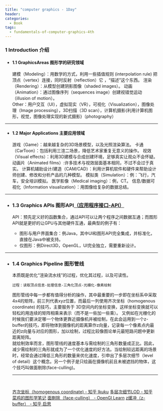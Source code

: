 ```yaml
---
title: "computer graphics - 1Day"
header:
categories:
  - Book
tags:
  - fundamentals-of-computer-graphics-4th
---
```


### 1 Introduction  介绍

* #### 1.1 GraphicsAreas  图形学的研究领域
  建模（Modeling）：用数学的方式，利用一些插值规则 (interpolation rule) 把顶点（vertex）连接，同时反射（reflection）它 ，“描述”这个东西。
  渲染（Rendering）：从模型创建阴影图像（shaded images）。
  动画（Animation）：通过图像序列（sequences image）创建视错觉运动（illusion of motion）。
\
  Other：用户交互（UI），虚拟现实（VR），可视化（Visualization），图像处理（Image processing），3D扫描（3D scan），计算机摄影{利用计算机图形，视觉，图像处理实现的新式摄影}（photography）
-- --
* #### 1.2 Major Applications 主要应用领域
  游戏（Game）：越来越复杂的3D场景模型，以及光照渲染算法。
  卡通（CarToon）：包括利用三渲二场景，降低艺术家重复无意义的操作。
  视效（Visual effects）：利用3D建模与合成创建环境，足够真实让观众不会怀疑。
  动画片（Animated films）:许多技术与视效层面基本相同，不过不会过于真实。
  计算机辅助设计/建造（CAM/CAD）：利用计算机软件和硬件来帮助设计师创建、修改和分析产品的几种模型。
  模拟类（Simulation）：例：飞行，汽车，安全培训模拟。
  医学影像（Medical imaging）：例，CT。
  信息/数据可视化（Information visualization）：用图像给复杂的数据总结。
-- --
* ### 1.3 Graphics APIs 图形API[（应用程序接口-API）](https://www.redhat.com/zh/topics/api/what-are-application-programming-interfaces)
  API：预先定义好的函数集合，通过API可以让两个程序之间数据互通；而图形API就是更好的让GPU与其他硬件互通，最典型的例子有：
    
    * 图形与用户界面集合：例Java，其中UI和图形API完全集成，并标准化，直接在Java中被支持。
    * 仅图形：例Direct3D，OpenGL，UI完全独立，需要重新设计。
-- --
* ### 1.4 Graphics Pipeline 图形管线
  本质既是优化“渲染流水线”的过程，优化其过程，以及可读性。
    
      过程：读取顶点信息-处理信息-三角化顶点-光栅化-像素绘制
  
  图形管线中每一步都有值得分析的操作，其中最重要的一步即在坐标系中采取4x4的矩阵，前三列代表xyz位置，而最后一列使用齐次坐标（homogenous coordinate) 的技巧，主要服务于 3D空间内的坐标变换，这样坐标变换就可以轻松的用连续的矩阵相乘来表示（而不是一些加一些乘）。 又例如在光栅化的时候我们要决定哪一个物体更靠近摄像机并被绘制，在此会运用到一个z-buffer的技巧，即将物体到摄像机的距离算作z向量，记录每一个像素点内最近的z向量与对应的图形，加以绘制，过程比较像图论单元最短路问题中更新距离矩阵。
  \
  就绘制效率而言，图形管线的速度基本与需绘制的三角形数量成正比。因此，减少需绘制的三角形就成为了一个优化速度的好方法。当绘制较远距离的场景时，经常会通过降低三角形的数量来优化速度，引申出了多层次细节（level of detail）这个概念。另一个例子是只绘画在摄像机前且未被遮挡的物体，这个技巧叫做面剔除(face-culling)。
  -- --
  &nbsp;

    [齐次坐标（homogenous coordinate) - 知乎 Ikuku](https://zhuanlan.zhihu.com/p/258437902)
    [多层次细节LOD - 知乎 菜鸡的图形学笔记](https://zhuanlan.zhihu.com/p/32700416)
    [面剔除（face-culling） - OpenGl Learn](https://learnopengl-cn.readthedocs.io/zh/latest/04%20Advanced%20OpenGL/04%20Face%20culling/#:~:text=%E5%A6%82%E6%9E%9C%E6%88%91%E4%BB%AC%E5%8E%BB%E6%83%B3%E8%B1%A1%E4%BB%BB%E4%BD%95,Face%20culling)
    [z缓冲（z-buffer） -  知乎 启思](https://zhuanlan.zhihu.com/p/344018798)
